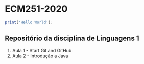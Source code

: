 # ECM251-2020
```javascript
print('Hello World');
```
## Repositório da disciplina de Linguagens 1
1. Aula 1 - Start Git and GitHub
2. Aula 2 - Introdução a Java
